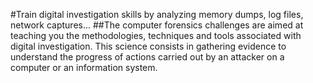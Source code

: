 #Train digital investigation skills by analyzing memory dumps, log files, network captures...
##The computer forensics challenges are aimed at teaching you the methodologies, techniques and tools associated with digital investigation. This science consists in gathering evidence to understand the progress of actions carried out by an attacker on a computer or an information system.
